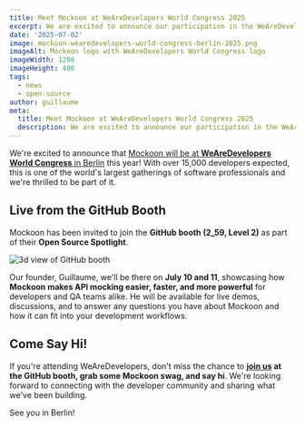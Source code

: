 ```yaml
---
title: Meet Mockoon at WeAreDevelopers World Congress 2025
excerpt: We are excited to announce our participation in the WeAreDevelopers World Congress 2025 in Berlin!
date: '2025-07-02'
image: mockoon-wearedevelopers-world-congress-berlin-2025.png
imageAlt: Mockoon logo with WeAreDevelopers World Congress logo
imageWidth: 1200
imageHeight: 400
tags:
  - news
  - open-source
author: guillaume
meta:
  title: Meet Mockoon at WeAreDevelopers World Congress 2025
  description: We are excited to announce our participation in the WeAreDevelopers World Congress 2025 in Berlin!
---
```


We're excited to announce that [Mockoon will be at **WeAreDevelopers World Congress** in Berlin](https://www.linkedin.com/events/7346085387313856512/comments/) this year! With over 15,000 developers expected, this is one of the world's largest gatherings of software professionals and we're thrilled to be part of it.

## Live from the GitHub Booth

Mockoon has been invited to join the **GitHub booth (2_59, Level 2)** as part of their **Open Source Spotlight**.

![3d view of GitHub booth](/images/blog/mockoon-wearedevelopers-world-congress-berlin-2025/github-booth.png)

Our founder, Guillaume, we'll be there on **July 10 and 11**, showcasing how **Mockoon makes API mocking easier, faster, and more powerful** for developers and QA teams alike. He will be available for live demos, discussions, and to answer any questions you have about Mockoon and how it can fit into your development workflows.

## Come Say Hi!

If you're attending WeAreDevelopers, don't miss the chance to **[join us](https://www.linkedin.com/events/7346085387313856512/comments/) at the GitHub booth, grab some Mockoon swag, and say hi**. We're looking forward to connecting with the developer community and sharing what we've been building.

See you in Berlin!
